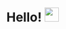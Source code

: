 
<h1 align="center">Hello!</a> 
<img src="https://github.com/blackcater/blackcater/raw/main/images/Hi.gif" height="32"/></h1>

